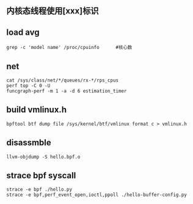 ## 内核态线程使用[xxx]标识
## load avg
```
grep -c 'model name' /proc/cpuinfo		#核心数
```
## net
```
cat /sys/class/net/*/queues/rx-*/rps_cpus
perf top -C 0 -U
funcgraph-perf -m 1 -a -d 6 estimation_timer
```
## build vmlinux.h
```
bpftool btf dump file /sys/kernel/btf/vmlinux format c > vmlinux.h
```
## disassmble
```
llvm-objdump -S hello.bpf.o
```
## strace bpf syscall
```
strace -e bpf ./hello.py
strace -e bpf,perf_event_open,ioctl,ppoll ./hello-buffer-config.py
```
